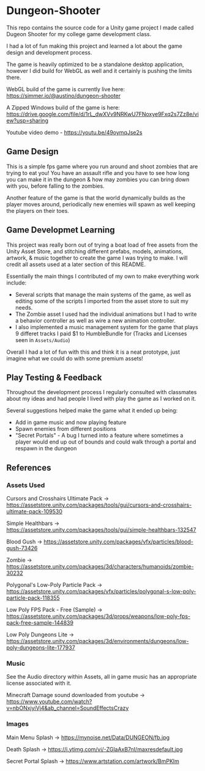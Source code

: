 # Dungeon-Shooter

This repo contains the source code for a Unity game project I made called Dugeon Shooter for my college game development class.

I had a lot of fun making this project and learned a lot about the game design and development process.

The game is heavily optimized to be a standalone desktop application, however I did build for WebGL as well and it certainly is pushing the limits there.

WebGL build of the game is currently live here: https://simmer.io/@austino/dungeon-shooter

A Zipped Windows build of the game is here: https://drive.google.com/file/d/1rL_dwXVv9NRKwU7FNoxye9Fxq2s7Zz8e/view?usp=sharing

Youtube video demo - https://youtu.be/49oymqJse2s

## Game Design

This is a simple fps game where you run around and shoot zombies that are trying to eat you!
You have an assault rifle and you have to see how long you can make it in the dungeon & how may zombies you can bring down with you, before falling to the zombies.

Another feature of the game is that the world dynamically builds as the player moves around, periodically new enemies will spawn as well keeping the players on their toes.

## Game Developmet Learning

This project was really born out of trying a boat load of free assets from the Unity Asset Store, and stitching different prefabs, models, animations, artwork, & music together to create the game I was trying to make.
I will credit all assets used at a later section of this README.

Essentially the main things I contributed of my own to make everything work include:
* Several scripts that manage the main systems of the game, as well as editing some of the scripts I imported from the asset store to suit my needs.
* The Zombie asset I used had the individual animations but I had to write a behavior controller as well as wire a new animation controller.
* I also implemented a music management system for the game that plays 9 differet tracks I paid $1 to HumbleBundle for (Tracks and Licenses seen in `Assets/Audio`)

Overall I had a lot of fun with this and think it is a neat prototype, just imagine what we could do with some premium assets!

## Play Testing & Feedback

Throughout the development process I regularly consulted with classmates about my ideas and had people I lived with play the game as I worked on it.

Several suggestions helped make the game what it ended up being:
* Add in game music and now playing feature
* Spawn enemies from different positions
* "Secret Portals" - A bug I turned into a feature where sometimes a player would end up out of bounds and could walk through a portal and respawn in the dungeon

## References
### Assets Used

Cursors and Crosshairs Ultimate Pack -> https://assetstore.unity.com/packages/tools/gui/cursors-and-crosshairs-ultimate-pack-109530

Simple Healthbars -> https://assetstore.unity.com/packages/tools/gui/simple-healthbars-132547

Blood Gush -> https://assetstore.unity.com/packages/vfx/particles/blood-gush-73426

Zombie -> https://assetstore.unity.com/packages/3d/characters/humanoids/zombie-30232

Polygonal's Low-Poly Particle Pack -> https://assetstore.unity.com/packages/vfx/particles/polygonal-s-low-poly-particle-pack-118355

Low Poly FPS Pack - Free (Sample) -> https://assetstore.unity.com/packages/3d/props/weapons/low-poly-fps-pack-free-sample-144839

Low Poly Dungeons Lite -> https://assetstore.unity.com/packages/3d/environments/dungeons/low-poly-dungeons-lite-177937

### Music

See the Audio directory within Assets, all in game music has an appropriate license associated with it.

Minecraft Damage sound downloaded from youtube -> https://www.youtube.com/watch?v=nbONxjyiVj4&ab_channel=SoundEffectsCrazy

### Images

Main Menu Splash -> https://mynoise.net/Data/DUNGEON/fb.jpg

Death Splash -> https://i.ytimg.com/vi/-ZGlaAxB7nI/maxresdefault.jpg

Secret Portal Splash -> https://www.artstation.com/artwork/BmPKlm
